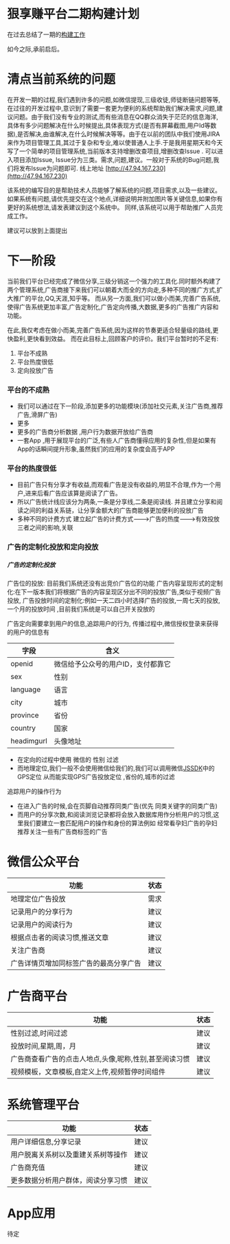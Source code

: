 # 狠享赚平台二期构建计划

在过去总结了一期的[构建工作](./old.md)


如今之际,承前启后。

# 清点当前系统的问题
在开发一期的过程,我们遇到许多的问题,如微信提现,三级收徒,师徒断链问题等等,在过往的开发过程中,意识到了需要一套更为便利的系统帮助我们解决需求,问题,建议问题。由于我们没有专业的测试,而有些消息在QQ群众消失于茫茫的信息海洋,具体有多少问题解决在什么时候提出,具体表现方式(是否有屏幕截图,用户Id等数据),是否解决,由谁解决,在什么时候解决等等。由于在以前的团队中我们使用JIRA来作为项目管理工具,其过于复杂和专业,难以使普通人上手.于是我用星期天和今天写了一个简单的项目管理系统,当前版本支持增删改查项目,增删改查Issue . 
可以进入项目添加Issue, Issue分为三类。需求,问题,建议。一般对于系统的Bug问题,我们将发布Issue为问题即可.
线上地址  [http://47.94.167.230](http://47.94.167.230)

该系统的编写目的是帮助技术人员能够了解系统的问题,项目需求,以及一些建议。如果系统有问题,请优先提交在这个地点,详细说明并附加图片等关键信息,如果你有更好的系统想法,请发表建议到这个系统中。
同样,该系统可以用于帮助推广人员完成工作。

建议可以放到上面提出




# 下一阶段

当前我们平台已经完成了微信分享,三级分销这一个强力的工具化.同时额外构建了两个管理系统,广告商接下来我们可以朝着大而全的方向走,多种不同的推广方式,扩大推广的平台,QQ,天涯,知乎等。
而从另一方面,我们可以做小而美,完善广告系统,使得广告系统更加丰富,广告定制化,广告定向传播,大数据,更多的广告推广内容和功能。

在此,我仅考虑在做小而美,完善广告系统,因为这样的节奏更适合轻量级的路线,更快盈利,更快看到效益。
而在此目标上,回顾客户的评价。我们平台暂时的不足有:

1. 平台不成熟
2. 平台热度很低
3. 定向投放广告

### 平台的不成熟 
* 我们可以通过在下一阶段,添加更多的功能模块(添加社交元素,关注广告商,推荐广告,滑屏广告)
* 更多
* 更多的广告商分析数据 ,用户行为数据开放给广告商
* 一套App ,用于展现平台的广泛,有些人广告商懂得应用的复杂性,但是如果有App的话瞬间提升形象,虽然我们的应用的复杂度会高于APP


### 平台的热度很低

* 目前广告只有分享才有收益,而观看广告是没有收益的,明显不合理,作为一个用户,进来后看广告应该算是阅读了广告。
* 所以广告统计线应该分为两条,一条是分享线,二条是阅读线. 并且建立分享和阅读之间的利益关系链，让分享金额大的广告商能够更加便利的投放广告
* 多种不同的计费方式  建立起广告的计费方式--->广告的热度--->有效投放 三者之间的影响,关联




### 广告的定制化投放和定向投放

##### 广告的定制化投放
广告位的投放: 目前我们系统还没有出竞价广告位的功能
广告内容呈现形式的定制化:在下一版本我们将根据广告的内容呈现区分出不同的投放广告,类似于视频广告投放,
广告投放时间的定制化:例如一天二四小时选择广告的投放,一周七天的投放,一个月的投放时间 ,目前我们系统是可以自己开关投放的

广告定向需要拿到用户的信息,追踪用户的行为, 
传播过程中,微信授权登录来获得的用户的信息有

|字段|含义|
|---|---|
|openid| 微信给予公众号的用户ID，支付都靠它|
|sex|性别|
|language|语言|
|city|城市|
|province|省份|
|country|国家|
|headimgurl|头像地址|

* 在定向的过程中使用 微信的 性别 过滤
* 而地理定位,我们一般不会使用微信给我们的,我们可以调用微信[JSSDK](https://mp.weixin.qq.com/wiki?t=resource/res_main&id=mp1421141115)中的GPS定位 
从而能实现GPS广告投放定位 ,省份的,城市的过滤


追踪用户的操作行为
* 在进入广告的时候,会在页脚自动推荐同类广告(优先 同类关键字的同类广告)
* 而用户的分享次数,和阅读浏览记录都将会放入数据库用作分析用户的习惯,这里我们要建立一套匹配用户的操作和身份的算法例如 经常看孕妇广告的孕妇 推荐关注一些有广告商标签的广告







# 微信公众平台

|功能|状态|
|---|---|
|地理定位广告投放|需求|
|记录用户的分享行为|建议|
|记录用户的阅读行为|建议|
|根据点击者的阅读习惯,推送文章|建议|
|关注广告商|建议|
|广告详情页增加同标签广告的最高分享广告|建议|


# 广告商平台
|功能|状态|
|---|---|
|性别过滤,时间过滤|建议|
|投放时间,星期,周，月|建议|
|广告商查看广告的点击人地点,头像,昵称,性别,甚至阅读习惯|建议|
|视频模板，文章模板,自定义上传,视频暂停时间组件|建议|




# 系统管理平台

|功能| 状态|
|---|---|
|用户详细信息,分享记录|建议|
|用户脱离关系树以及重建关系树等操作|建议|
|广告商充值|建议|
|更多数据分析用户群体，阅读分享习惯|建议|


# App应用

待定